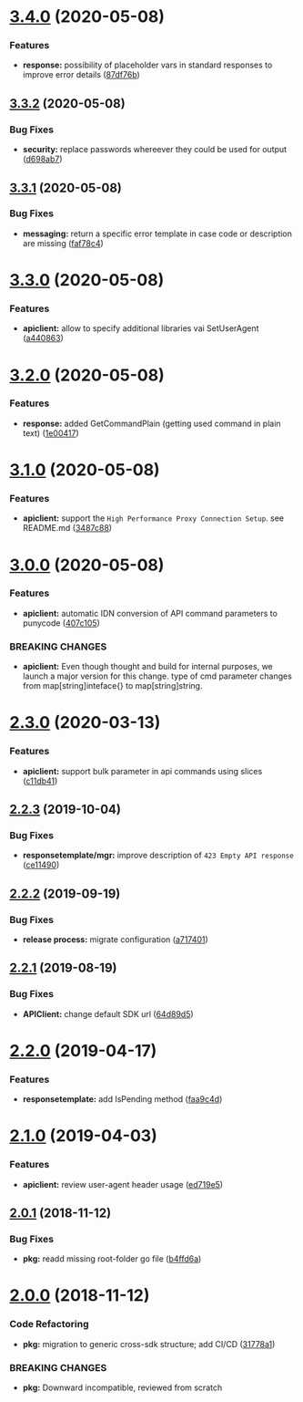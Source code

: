 # [3.4.0](https://github.com/hexonet/go-sdk/compare/v3.3.2...v3.4.0) (2020-05-08)


### Features

* **response:** possibility of placeholder vars in standard responses to improve error details ([87df76b](https://github.com/hexonet/go-sdk/commit/87df76b39b0e267f4acf12dcc695ba599e233bc4))

## [3.3.2](https://github.com/hexonet/go-sdk/compare/v3.3.1...v3.3.2) (2020-05-08)


### Bug Fixes

* **security:** replace passwords whereever they could be used for output ([d698ab7](https://github.com/hexonet/go-sdk/commit/d698ab79af58216e5ae5bb8561b0c3b4bb1a796d))

## [3.3.1](https://github.com/hexonet/go-sdk/compare/v3.3.0...v3.3.1) (2020-05-08)


### Bug Fixes

* **messaging:** return a specific error template in case code or description are missing ([faf78c4](https://github.com/hexonet/go-sdk/commit/faf78c413217c2b4c26632e08b497280c2a8c351))

# [3.3.0](https://github.com/hexonet/go-sdk/compare/v3.2.0...v3.3.0) (2020-05-08)


### Features

* **apiclient:** allow to specify additional libraries vai SetUserAgent ([a440863](https://github.com/hexonet/go-sdk/commit/a44086372f9a0a1ad4d32671e98c1beab9dceb3b))

# [3.2.0](https://github.com/hexonet/go-sdk/compare/v3.1.0...v3.2.0) (2020-05-08)


### Features

* **response:** added GetCommandPlain (getting used command in plain text) ([1e00417](https://github.com/hexonet/go-sdk/commit/1e00417222a37a2fc25d6e53e3224a3fdda4c950))

# [3.1.0](https://github.com/hexonet/go-sdk/compare/v3.0.0...v3.1.0) (2020-05-08)


### Features

* **apiclient:** support the `High Performance Proxy Connection Setup`. see README.md ([3487c88](https://github.com/hexonet/go-sdk/commit/3487c8800001d9b790c0c398dbdcc3d78efc2863))

# [3.0.0](https://github.com/hexonet/go-sdk/compare/v2.3.0...v3.0.0) (2020-05-08)


### Features

* **apiclient:** automatic IDN conversion of API command parameters to punycode ([407c105](https://github.com/hexonet/go-sdk/commit/407c105d9d9f13a77fe68a9c1793596933edbd58))


### BREAKING CHANGES

* **apiclient:** Even though thought and build for internal purposes, we launch a major version for
this change. type of cmd parameter changes from map[string]inteface{} to map[string]string.

# [2.3.0](https://github.com/hexonet/go-sdk/compare/v2.2.3...v2.3.0) (2020-03-13)


### Features

* **apiclient:** support bulk parameter in api commands using slices ([c11db41](https://github.com/hexonet/go-sdk/commit/c11db411d22860929a12a4639f0b6422a95e1351))

## [2.2.3](https://github.com/hexonet/go-sdk/compare/v2.2.2...v2.2.3) (2019-10-04)


### Bug Fixes

* **responsetemplate/mgr:** improve description of `423 Empty API response` ([ce11490](https://github.com/hexonet/go-sdk/commit/ce11490))

## [2.2.2](https://github.com/hexonet/go-sdk/compare/v2.2.1...v2.2.2) (2019-09-19)


### Bug Fixes

* **release process:** migrate configuration ([a717401](https://github.com/hexonet/go-sdk/commit/a717401))

## [2.2.1](https://github.com/hexonet/go-sdk/compare/v2.2.0...v2.2.1) (2019-08-19)


### Bug Fixes

* **APIClient:** change default SDK url ([64d89d5](https://github.com/hexonet/go-sdk/commit/64d89d5))

# [2.2.0](https://github.com/hexonet/go-sdk/compare/v2.1.0...v2.2.0) (2019-04-17)


### Features

* **responsetemplate:** add IsPending method ([faa9c4d](https://github.com/hexonet/go-sdk/commit/faa9c4d))

# [2.1.0](https://github.com/hexonet/go-sdk/compare/v2.0.1...v2.1.0) (2019-04-03)


### Features

* **apiclient:** review user-agent header usage ([ed719e5](https://github.com/hexonet/go-sdk/commit/ed719e5))

## [2.0.1](https://github.com/hexonet/go-sdk/compare/v2.0.0...v2.0.1) (2018-11-12)


### Bug Fixes

* **pkg:** readd missing root-folder go file ([b4ffd6a](https://github.com/hexonet/go-sdk/commit/b4ffd6a))

# [2.0.0](https://github.com/hexonet/go-sdk/compare/v1.2.1...v2.0.0) (2018-11-12)


### Code Refactoring

* **pkg:** migration to generic cross-sdk structure; add CI/CD ([31778a1](https://github.com/hexonet/go-sdk/commit/31778a1))


### BREAKING CHANGES

* **pkg:** Downward incompatible, reviewed from scratch
